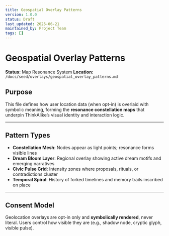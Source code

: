 ```yaml
---
title: Geospatial Overlay Patterns
version: 1.0.0
status: Draft
last_updated: 2025-06-21
maintained_by: Project Team
tags: []
---
```


# Geospatial Overlay Patterns

**Status:** Map Resonance System
**Location:** `/docs/seed/overlays/geospatial_overlay_patterns.md`

## Purpose

This file defines how user location data (when opt-in) is overlaid with symbolic meaning, forming the **resonance constellation maps** that underpin ThinkAlike’s visual identity and interaction logic.

---

## Pattern Types

- **Constellation Mesh**: Nodes appear as light points; resonance forms visible lines
- **Dream Bloom Layer**: Regional overlay showing active dream motifs and emerging narratives
- **Civic Pulse Grid**: Intensity zones where proposals, rituals, or contradictions cluster
- **Temporal Spiral**: History of forked timelines and memory trails inscribed on place

---

## Consent Model

Geolocation overlays are opt-in only and **symbolically rendered**, never literal.
Users control how visible they are (e.g., shadow node, cryptic glyph, visible pulse).
